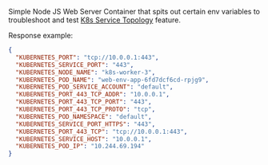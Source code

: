 Simple Node JS Web Server Container that spits out certain env variables to troubleshoot and test [K8s Service Topology](https://kubernetes.io/docs/concepts/services-networking/service-topology/) feature.

Response example:

```json
{
  "KUBERNETES_PORT": "tcp://10.0.0.1:443",
  "KUBERNETES_SERVICE_PORT": "443",
  "KUBERNETES_NODE_NAME": "k8s-worker-3",
  "KUBERNETES_POD_NAME": "web-env-app-6fd7dcf6cd-rpjg9",
  "KUBERNETES_POD_SERVICE_ACCOUNT": "default",
  "KUBERNETES_PORT_443_TCP_ADDR": "10.0.0.1",
  "KUBERNETES_PORT_443_TCP_PORT": "443",
  "KUBERNETES_PORT_443_TCP_PROTO": "tcp",
  "KUBERNETES_POD_NAMESPACE": "default",
  "KUBERNETES_SERVICE_PORT_HTTPS": "443",
  "KUBERNETES_PORT_443_TCP": "tcp://10.0.0.1:443",
  "KUBERNETES_SERVICE_HOST": "10.0.0.1",
  "KUBERNETES_POD_IP": "10.244.69.194"
}
```
